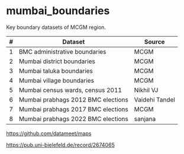 # mumbai_boundaries
Key boundary datasets of MCGM region. 

| # | Dataset | Source |
|---|-----|-----|
|1|BMC administrative boundaries | MCGM |
|2|Mumbai district boundaries | MCGM |
|3|Mumbai taluka boundaries | MCGM |
|4|Mumbai village boundaries | MCGM |
|5|Mumbai census wards, census 2011 | Nikhil VJ |
|6|Mumbai prabhags 2012 BMC elections | Vaidehi Tandel |
|7|Mumbai prabhags 2017 BMC elections | MCGM |
|8|Mumbai prabhags 2022 BMC elections | sanjana |

https://github.com/datameet/maps

https://pub.uni-bielefeld.de/record/2674065
